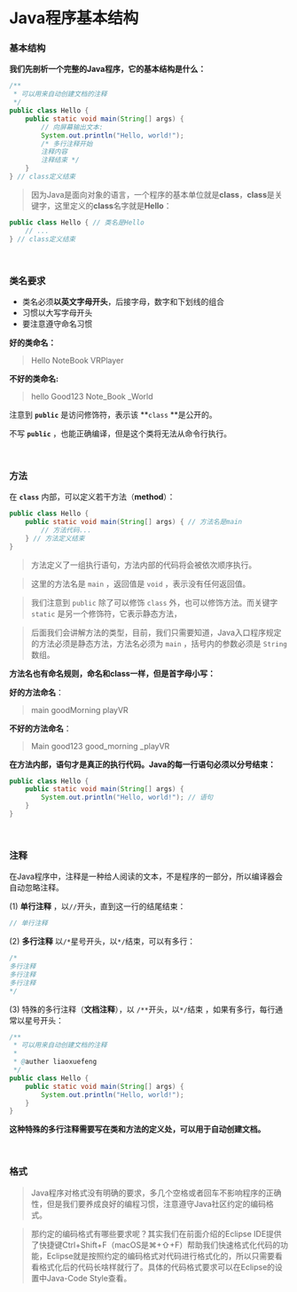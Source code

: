# Java程序基本结构

### 基本结构

**我们先剖析一个完整的Java程序，它的基本结构是什么：**

```java
/**
 * 可以用来自动创建文档的注释
 */
public class Hello {
    public static void main(String[] args) {
        // 向屏幕输出文本:
        System.out.println("Hello, world!");
        /* 多行注释开始
        注释内容
        注释结束 */
    }
} // class定义结束
```

> 因为Java是面向对象的语言，一个程序的基本单位就是**class**，**class**是关键字，这里定义的**class**名字就是**Hello**：

```java
public class Hello { // 类名是Hello
    // ...
} // class定义结束
```
<br>

### 类名要求

- 类名必须**以英文字母开头**，后接字母，数字和下划线的组合
- 习惯以大写字母开头
- 要注意遵守命名习惯

**好的类命名：**

> Hello
> NoteBook
> VRPlayer

**不好的类命名:**

> hello
> Good123
> Note_Book
> _World


注意到 **`public`** 是访问修饰符，表示该 **`class` **是公开的。

不写 **`public`** ，也能正确编译，但是这个类将无法从命令行执行。

<br>

### 方法

在 **`class`** 内部，可以定义若干方法（**method**）：

```java
public class Hello {
    public static void main(String[] args) { // 方法名是main
        // 方法代码...
    } // 方法定义结束
}
```

> 方法定义了一组执行语句，方法内部的代码将会被依次顺序执行。

> 这里的方法名是 `main` ，返回值是 `void` ，表示没有任何返回值。

> 我们注意到 `public` 除了可以修饰 `class` 外，也可以修饰方法。而关键字 `static` 是另一个修饰符，它表示静态方法，

> 后面我们会讲解方法的类型，目前，我们只需要知道，Java入口程序规定的方法必须是静态方法，方法名必须为  `main`  ，括号内的参数必须是 `String` 数组。


**方法名也有命名规则，命名和class一样，但是首字母小写：**

**好的方法命名**：

> main
> goodMorning
> playVR

**不好的方法命名**：

> Main
> good123
> good_morning
> _playVR

**在方法内部，语句才是真正的执行代码。Java的每一行语句必须以分号结束：**

```java
public class Hello {
    public static void main(String[] args) {
        System.out.println("Hello, world!"); // 语句
    }
}
```

<br>

### 注释

在Java程序中，注释是一种给人阅读的文本，不是程序的一部分，所以编译器会自动忽略注释。

(1)  **单行注释** ，以`//`开头，直到这一行的结尾结束：

```java
// 单行注释
```

(2) **多行注释** 以`/*`星号开头，以`*/`结束，可以有多行：

```java
/*
多行注释
多行注释
多行注释
*/
```

(3) 特殊的多行注释（**文档注释**），以 `/**`开头，以`*/`结束 ，如果有多行，每行通常以星号开头：

```java
/**
 * 可以用来自动创建文档的注释
 * 
 * @auther liaoxuefeng
 */
public class Hello {
    public static void main(String[] args) {
        System.out.println("Hello, world!");
    }
}
```

**这种特殊的多行注释需要写在类和方法的定义处，可以用于自动创建文档。**

<br>

### 格式

> Java程序对格式没有明确的要求，多几个空格或者回车不影响程序的正确性，但是我们要养成良好的编程习惯，注意遵守Java社区约定的编码格式。

> 那约定的编码格式有哪些要求呢？其实我们在前面介绍的Eclipse IDE提供了快捷键Ctrl+Shift+F（macOS是⌘+⇧+F）帮助我们快速格式化代码的功能，Eclipse就是按照约定的编码格式对代码进行格式化的，所以只需要看看格式化后的代码长啥样就行了。具体的代码格式要求可以在Eclipse的设置中Java-Code Style查看。